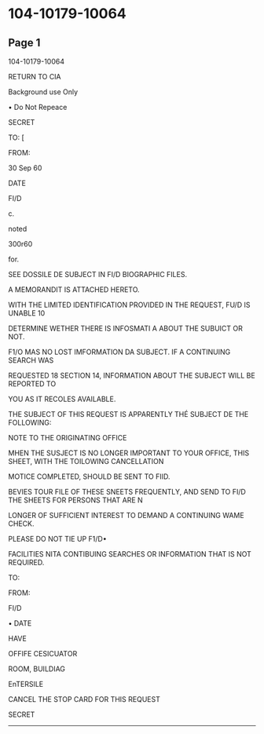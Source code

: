 # 104-10179-10064

## Page 1

104-10179-10064

RETURN TO CIA

Background use Only

• Do Not Repeace

SECRET

TO: [

FROM:

30 Sep 60

DATE

FI/D

c.

noted

300r60

for.

SEE DOSSILE DE SUBJECT IN FI/D BIOGRAPHIC FILES.

A MEMORANDIT IS ATTACHED HERETO.

WITH THE LIMITED IDENTIFICATION PROVIDED IN THE REQUEST, FU/D IS UNABLE 10

DETERMINE WETHER THERE IS INFOSMATI A ABOUT THE SUBUICT OR NOT.

F1/O MAS NO LOST IMFORMATION DA SUBJECT. IF A CONTINUING SEARCH WAS

REQUESTED 18 SECTION 14, INFORMATION ABOUT THE SUBJECT WILL BE REPORTED TO

YOU AS IT RECOLES AVAILABLE.

THE SUBJECT OF THIS REQUEST IS APPARENTLY THÉ SUBJECT DE THE FOLLOWING:

NOTE TO THE ORIGINATING OFFICE

MHEN THE SUSJECT IS NO LONGER IMPORTANT TO YOUR OFFICE, THIS SHEET, WITH THE TOILOWING CANCELLATION

MOTICE COMPLETED, SHOULD BE SENT TO FIID.

BEVIES TOUR FILE OF THESE SNEETS FREQUENTLY, AND SEND TO FI/D THE SHEETS FOR PERSONS THAT ARE N

LONGER OF SUFFICIENT INTEREST TO DEMAND A CONTINUING WAME CHECK.

PLEASE DO NOT TIE UP F1/D•

FACILITIES NITA CONTIBUING SEARCHES OR INFORMATION THAT IS NOT REQUIRED.

TO:

FROM:

FI/D

• DATE

HAVE

OFFIFE CESICUATOR

ROOM, BUILDIAG

EnTERSILE

CANCEL THE STOP CARD FOR THIS REQUEST

SECRET

---

